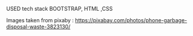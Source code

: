 

USED tech stack
BOOTSTRAP, HTML ,CSS 

Images taken from pixaby :
https://pixabay.com/photos/phone-garbage-disposal-waste-3823130/